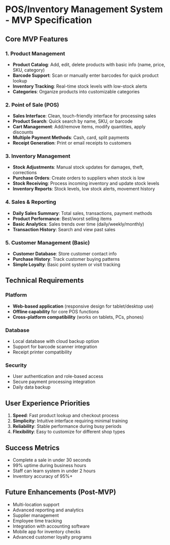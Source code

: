 # POS/Inventory Management System - MVP Specification

## Core MVP Features

### 1. Product Management
- **Product Catalog**: Add, edit, delete products with basic info (name, price, SKU, category)
- **Barcode Support**: Scan or manually enter barcodes for quick product lookup
- **Inventory Tracking**: Real-time stock levels with low-stock alerts
- **Categories**: Organize products into customizable categories

### 2. Point of Sale (POS)
- **Sales Interface**: Clean, touch-friendly interface for processing sales
- **Product Search**: Quick search by name, SKU, or barcode
- **Cart Management**: Add/remove items, modify quantities, apply discounts
- **Multiple Payment Methods**: Cash, card, split payments
- **Receipt Generation**: Print or email receipts to customers

### 3. Inventory Management
- **Stock Adjustments**: Manual stock updates for damages, theft, corrections
- **Purchase Orders**: Create orders to suppliers when stock is low
- **Stock Receiving**: Process incoming inventory and update stock levels
- **Inventory Reports**: Stock levels, low stock alerts, movement history

### 4. Sales & Reporting
- **Daily Sales Summary**: Total sales, transactions, payment methods
- **Product Performance**: Best/worst selling items
- **Basic Analytics**: Sales trends over time (daily/weekly/monthly)
- **Transaction History**: Search and view past sales

### 5. Customer Management (Basic)
- **Customer Database**: Store customer contact info
- **Purchase History**: Track customer buying patterns
- **Simple Loyalty**: Basic point system or visit tracking

## Technical Requirements

### Platform
- **Web-based application** (responsive design for tablet/desktop use)
- **Offline capability** for core POS functions
- **Cross-platform compatibility** (works on tablets, PCs, phones)

### Database
- Local database with cloud backup option
- Support for barcode scanner integration
- Receipt printer compatibility

### Security
- User authentication and role-based access
- Secure payment processing integration
- Daily data backup

## User Experience Priorities
1. **Speed**: Fast product lookup and checkout process
2. **Simplicity**: Intuitive interface requiring minimal training
3. **Reliability**: Stable performance during busy periods
4. **Flexibility**: Easy to customize for different shop types

## Success Metrics
- Complete a sale in under 30 seconds
- 99% uptime during business hours
- Staff can learn system in under 2 hours
- Inventory accuracy of 95%+

## Future Enhancements (Post-MVP)
- Multi-location support
- Advanced reporting and analytics
- Supplier management
- Employee time tracking
- Integration with accounting software
- Mobile app for inventory checks
- Advanced customer loyalty programs

